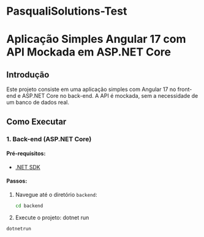 # PasqualiSolutions-Test

# Aplicação Simples Angular 17 com API Mockada em ASP.NET Core

## Introdução
Este projeto consiste em uma aplicação simples com Angular 17 no front-end e ASP.NET Core no back-end. A API é mockada, sem a necessidade de um banco de dados real.

## Como Executar

### 1. Back-end (ASP.NET Core)
#### Pré-requisitos:
- [.NET SDK](https://dotnet.microsoft.com/download)

#### Passos:
1. Navegue até o diretório `backend`:
   ```bash
   cd backend

2. Execute o projeto: dotnet run 
```bash 
dotnetrun

